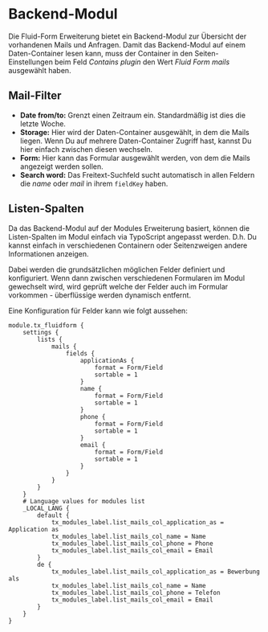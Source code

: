 # Backend-Modul

Die Fluid-Form Erweiterung bietet ein Backend-Modul zur Übersicht der vorhandenen Mails und Anfragen. Damit das Backend-Modul auf einem Daten-Container lesen kann, muss der Container in den Seiten-Einstellungen beim Feld *Contains plugin* den Wert *Fluid Form mails* ausgewählt haben.

## Mail-Filter

*   **Date from/to:** Grenzt einen Zeitraum ein. Standardmäßig ist dies die letzte Woche.
*   **Storage:** Hier wird der Daten-Container ausgewählt, in dem die Mails liegen. Wenn Du auf mehrere Daten-Container Zugriff hast, kannst Du hier einfach zwischen diesen wechseln.
*   **Form:** Hier kann das Formular ausgewählt werden, von dem die Mails angezeigt werden sollen.
*   **Search word:** Das Freitext-Suchfeld sucht automatisch in allen Feldern die *name* oder *mail* in ihrem `fieldKey` haben.

## Listen-Spalten

Da das Backend-Modul auf der Modules Erweiterung basiert, können die Listen-Spalten im Modul einfach via TypoScript angepasst werden. D.h. Du kannst einfach in verschiedenen Containern oder Seitenzweigen andere Informationen anzeigen.

Dabei werden die grundsätzlichen möglichen Felder definiert und konfiguriert. Wenn dann zwischen verschiedenen Formularen im Modul gewechselt wird, wird geprüft welche der Felder auch im Formular vorkommen - überflüssige werden dynamisch entfernt.

Eine Konfiguration für Felder kann wie folgt aussehen:

```typo3_typoscript
module.tx_fluidform {
	settings {
		lists {
			mails {
				fields {
					applicationAs {
						format = Form/Field
						sortable = 1
					}
					name {
						format = Form/Field
						sortable = 1
					}
					phone {
						format = Form/Field
						sortable = 1
					}
					email {
						format = Form/Field
						sortable = 1
					}
				}
			}
		}
	}
	# Language values for modules list
	_LOCAL_LANG {
		default {
			tx_modules_label.list_mails_col_application_as = Application as
			tx_modules_label.list_mails_col_name = Name
			tx_modules_label.list_mails_col_phone = Phone
			tx_modules_label.list_mails_col_email = Email
		}
		de {
			tx_modules_label.list_mails_col_application_as = Bewerbung als
			tx_modules_label.list_mails_col_name = Name
			tx_modules_label.list_mails_col_phone = Telefon
			tx_modules_label.list_mails_col_email = Email
		}
	}
}
```

